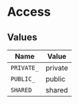 # Access


## Values

| Name       | Value      |
| ---------- | ---------- |
| `PRIVATE_` | private    |
| `PUBLIC_`  | public     |
| `SHARED`   | shared     |